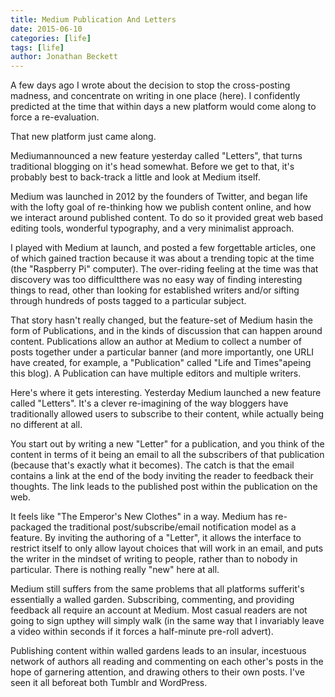 ```yaml
---
title: Medium Publication And Letters
date: 2015-06-10
categories: [life]
tags: [life]
author: Jonathan Beckett
---
```


A few days ago I wrote about the decision to stop the cross-posting madness, and concentrate on writing in one place (here). I confidently predicted at the time that within days a new platform would come along to force a re-evaluation.

That new platform just came along.

Mediumannounced a new feature yesterday called "Letters", that turns traditional blogging on it's head somewhat. Before we get to that, it's probably best to back-track a little and look at Medium itself.

Medium was launched in 2012 by the founders of Twitter, and began life with the lofty goal of re-thinking how we publish content online, and how we interact around published content. To do so it provided great web based editing tools, wonderful typography, and a very minimalist approach.

I played with Medium at launch, and posted a few forgettable articles, one of which gained traction because it was about a trending topic at the time (the "Raspberry Pi" computer). The over-riding feeling at the time was that discovery was too difficultthere was no easy way of finding interesting things to read, other than looking for established writers and/or sifting through hundreds of posts tagged to a particular subject.

That story hasn't really changed, but the feature-set of Medium hasin the form of Publications, and in the kinds of discussion that can happen around content. Publications allow an author at Medium to collect a number of posts together under a particular banner (and more importantly, one URLI have created, for example, a "Publication" called "Life and Times"apeing this blog). A Publication can have multiple editors and multiple writers.

Here's where it gets interesting. Yesterday Medium launched a new feature called "Letters". It's a clever re-imagining of the way bloggers have traditionally allowed users to subscribe to their content, while actually being no different at all.

You start out by writing a new "Letter" for a publication, and you think of the content in terms of it being an email to all the subscribers of that publication (because that's exactly what it becomes). The catch is that the email contains a link at the end of the body inviting the reader to feedback their thoughts. The link leads to the published post within the publication on the web.

It feels like "The Emperor's New Clothes" in a way. Medium has re-packaged the traditional post/subscribe/email notification model as a feature. By inviting the authoring of a "Letter", it allows the interface to restrict itself to only allow layout choices that will work in an email, and puts the writer in the mindset of writing to people, rather than to nobody in particular. There is nothing really "new" here at all.

Medium still suffers from the same problems that all platforms sufferit's essentially a walled garden. Subscribing, commenting, and providing feedback all require an account at Medium. Most casual readers are not going to sign upthey will simply walk (in the same way that I invariably leave a video within seconds if it forces a half-minute pre-roll advert).

Publishing content within walled gardens leads to an insular, incestuous network of authors all reading and commenting on each other's posts in the hope of garnering attention, and drawing others to their own posts. I've seen it all beforeat both Tumblr and WordPress.